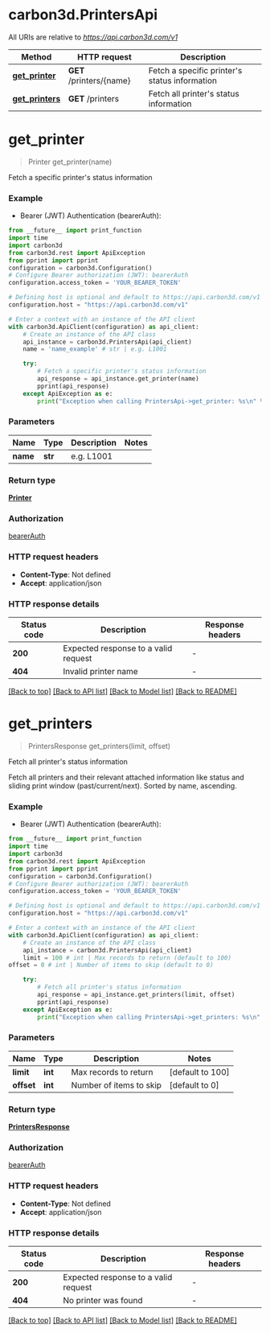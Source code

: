 # carbon3d.PrintersApi

All URIs are relative to *https://api.carbon3d.com/v1*

Method | HTTP request | Description
------------- | ------------- | -------------
[**get_printer**](PrintersApi.md#get_printer) | **GET** /printers/{name} | Fetch a specific printer&#39;s status information
[**get_printers**](PrintersApi.md#get_printers) | **GET** /printers | Fetch all printer&#39;s status information


# **get_printer**
> Printer get_printer(name)

Fetch a specific printer's status information

### Example

* Bearer (JWT) Authentication (bearerAuth):
```python
from __future__ import print_function
import time
import carbon3d
from carbon3d.rest import ApiException
from pprint import pprint
configuration = carbon3d.Configuration()
# Configure Bearer authorization (JWT): bearerAuth
configuration.access_token = 'YOUR_BEARER_TOKEN'

# Defining host is optional and default to https://api.carbon3d.com/v1
configuration.host = "https://api.carbon3d.com/v1"

# Enter a context with an instance of the API client
with carbon3d.ApiClient(configuration) as api_client:
    # Create an instance of the API class
    api_instance = carbon3d.PrintersApi(api_client)
    name = 'name_example' # str | e.g. L1001

    try:
        # Fetch a specific printer's status information
        api_response = api_instance.get_printer(name)
        pprint(api_response)
    except ApiException as e:
        print("Exception when calling PrintersApi->get_printer: %s\n" % e)
```

### Parameters

Name | Type | Description  | Notes
------------- | ------------- | ------------- | -------------
 **name** | **str**| e.g. L1001 | 

### Return type

[**Printer**](Printer.md)

### Authorization

[bearerAuth](../README.md#bearerAuth)

### HTTP request headers

 - **Content-Type**: Not defined
 - **Accept**: application/json

### HTTP response details
| Status code | Description | Response headers |
|-------------|-------------|------------------|
**200** | Expected response to a valid request |  -  |
**404** | Invalid printer name |  -  |

[[Back to top]](#) [[Back to API list]](../README.md#documentation-for-api-endpoints) [[Back to Model list]](../README.md#documentation-for-models) [[Back to README]](../README.md)

# **get_printers**
> PrintersResponse get_printers(limit, offset)

Fetch all printer's status information

Fetch all printers and their relevant attached information like status and sliding print window (past/current/next). Sorted by name, ascending.

### Example

* Bearer (JWT) Authentication (bearerAuth):
```python
from __future__ import print_function
import time
import carbon3d
from carbon3d.rest import ApiException
from pprint import pprint
configuration = carbon3d.Configuration()
# Configure Bearer authorization (JWT): bearerAuth
configuration.access_token = 'YOUR_BEARER_TOKEN'

# Defining host is optional and default to https://api.carbon3d.com/v1
configuration.host = "https://api.carbon3d.com/v1"

# Enter a context with an instance of the API client
with carbon3d.ApiClient(configuration) as api_client:
    # Create an instance of the API class
    api_instance = carbon3d.PrintersApi(api_client)
    limit = 100 # int | Max records to return (default to 100)
offset = 0 # int | Number of items to skip (default to 0)

    try:
        # Fetch all printer's status information
        api_response = api_instance.get_printers(limit, offset)
        pprint(api_response)
    except ApiException as e:
        print("Exception when calling PrintersApi->get_printers: %s\n" % e)
```

### Parameters

Name | Type | Description  | Notes
------------- | ------------- | ------------- | -------------
 **limit** | **int**| Max records to return | [default to 100]
 **offset** | **int**| Number of items to skip | [default to 0]

### Return type

[**PrintersResponse**](PrintersResponse.md)

### Authorization

[bearerAuth](../README.md#bearerAuth)

### HTTP request headers

 - **Content-Type**: Not defined
 - **Accept**: application/json

### HTTP response details
| Status code | Description | Response headers |
|-------------|-------------|------------------|
**200** | Expected response to a valid request |  -  |
**404** | No printer was found |  -  |

[[Back to top]](#) [[Back to API list]](../README.md#documentation-for-api-endpoints) [[Back to Model list]](../README.md#documentation-for-models) [[Back to README]](../README.md)

